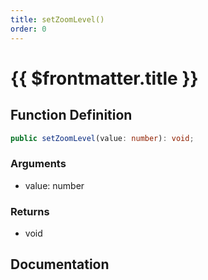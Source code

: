 ```yaml
---
title: setZoomLevel()
order: 0
---
```


# {{ $frontmatter.title }}

<!--@include: ./setZoomLevel_partial_header.md-->

## Function Definition

```ts
public setZoomLevel(value: number): void;
```

### Arguments

* value: number

### Returns

* void

## Documentation

<!--@include: ./setZoomLevel_partial_footer.md-->
